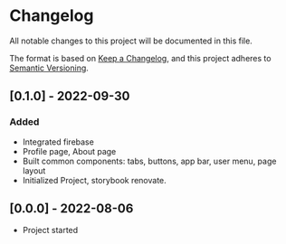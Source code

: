 # Changelog
All notable changes to this project will be documented in this file.

The format is based on [Keep a Changelog](https://keepachangelog.com/en/1.0.0/),
and this project adheres to [Semantic Versioning](https://semver.org/spec/v2.0.0.html).

## [0.1.0] - 2022-09-30
### Added
- Integrated firebase
- Profile page, About page
- Built common components: tabs, buttons, app bar, user menu, page layout
- Initialized Project, storybook renovate.


## [0.0.0] - 2022-08-06
- Project started
